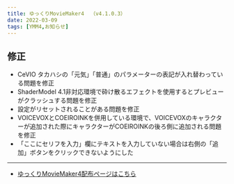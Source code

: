 ```yaml
---
title: ゆっくりMovieMaker4  （v4.1.0.3）
date: 2022-03-09
tags: [YMM4,お知らせ]
---
```

## 修正
- CeVIO タカハシの「元気」「普通」のパラメーターの表記が入れ替わっている問題を修正
- ShaderModel 4.1非対応環境で砕け散るエフェクトを使用するとプレビューがクラッシュする問題を修正
- 設定がリセットされることがある問題を修正
- VOICEVOXとCOEIROINKを併用している環境で、VOICEVOXのキャラクターが追加された際にキャラクターがCOEIROINKの後ろ側に追加される問題を修正
- 「ここにセリフを入力」欄にテキストを入力していない場合は右側の「追加」ボタンをクリックできないようにした

---

- [ゆっくりMovieMaker4配布ページはこちら](../index.md)